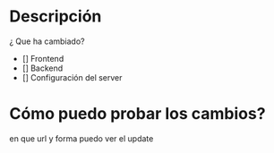 # Descripción
¿ Que ha cambiado?

- [] Frontend
- [] Backend 
- [] Configuración del server


# Cómo puedo probar los cambios?
en que url y forma puedo ver el update
